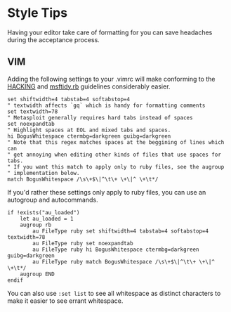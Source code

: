 
# Style Tips

Having your editor take care of formatting for you can save headaches during the acceptance process.

## VIM

Adding the following settings to your .vimrc will make conforming to the [HACKING](https://github.com/rapid7/metasploit-framework/blob/master/HACKING) and [msftidy.rb](https://github.com/rapid7/metasploit-framework/blob/master/tools/msftidy.rb) guidelines considerably easier.

    set shiftwidth=4 tabstab=4 softabstop=4
    " textwidth affects `gq` which is handy for formatting comments
    set textwidth=78
    " Metasploit generally requires hard tabs instead of spaces
    set noexpandtab
    " Highlight spaces at EOL and mixed tabs and spaces.
    hi BogusWhitespace ctermbg=darkgreen guibg=darkgreen
    " Note that this regex matches spaces at the beggining of lines which can
    " get annoying when editing other kinds of files that use spaces for tabs.
    " If you want this match to apply only to ruby files, see the augroup
    " implementation below.
    match BogusWhitespace /\s\+$\|^\t\+ \+\|^ \+\t*/


If you'd rather these settings only apply to ruby files, you can use an autogroup and autocommands.

    if !exists("au_loaded")
        let au_loaded = 1
        augroup rb
            au FileType ruby set shiftwidth=4 tabstab=4 softabstop=4 textwidth=78
            au FileType ruby set noexpandtab
            au FileType ruby hi BogusWhitespace ctermbg=darkgreen guibg=darkgreen
            au FileType ruby match BogusWhitespace /\s\+$\|^\t\+ \+\|^ \+\t*/
        augroup END
    endif

You can also use `:set list` to see all whitespace as distinct characters to make it easier to see errant whitespace.



